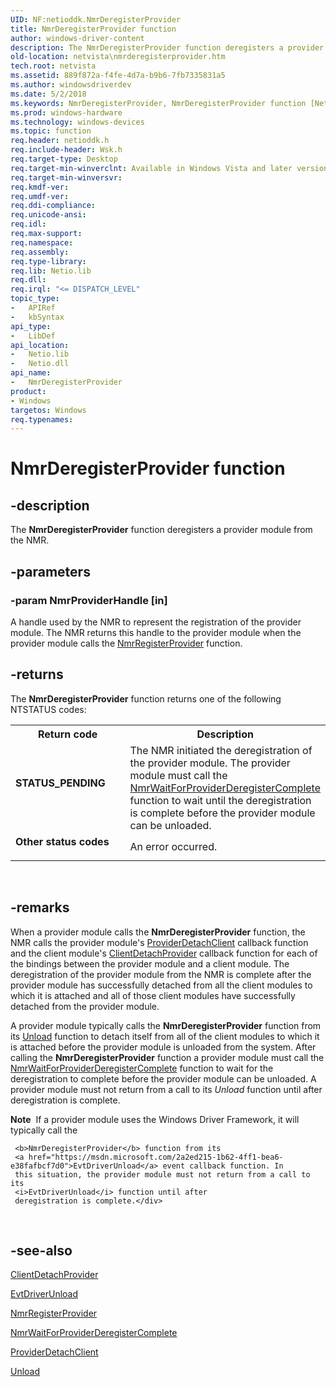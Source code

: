 ```yaml
---
UID: NF:netioddk.NmrDeregisterProvider
title: NmrDeregisterProvider function
author: windows-driver-content
description: The NmrDeregisterProvider function deregisters a provider module from the NMR.
old-location: netvista\nmrderegisterprovider.htm
tech.root: netvista
ms.assetid: 889f872a-f4fe-4d7a-b9b6-7fb7335831a5
ms.author: windowsdriverdev
ms.date: 5/2/2018
ms.keywords: NmrDeregisterProvider, NmrDeregisterProvider function [Network Drivers Starting with Windows Vista], netioddk/NmrDeregisterProvider, netvista.nmrderegisterprovider, nmrref_581ad526-b42f-4ff3-993c-58558cd281c8.xml
ms.prod: windows-hardware
ms.technology: windows-devices
ms.topic: function
req.header: netioddk.h
req.include-header: Wsk.h
req.target-type: Desktop
req.target-min-winverclnt: Available in Windows Vista and later versions of the Windows operating   systems.
req.target-min-winversvr: 
req.kmdf-ver: 
req.umdf-ver: 
req.ddi-compliance: 
req.unicode-ansi: 
req.idl: 
req.max-support: 
req.namespace: 
req.assembly: 
req.type-library: 
req.lib: Netio.lib
req.dll: 
req.irql: "<= DISPATCH_LEVEL"
topic_type:
-	APIRef
-	kbSyntax
api_type:
-	LibDef
api_location:
-	Netio.lib
-	Netio.dll
api_name:
-	NmrDeregisterProvider
product:
- Windows
targetos: Windows
req.typenames: 
---
```


# NmrDeregisterProvider function


## -description


The 
  <b>NmrDeregisterProvider</b> function deregisters a provider module from the NMR.


## -parameters




### -param NmrProviderHandle [in]

A handle used by the NMR to represent the registration of the provider module. The NMR returns
     this handle to the provider module when the provider module calls the 
     <a href="https://msdn.microsoft.com/library/windows/hardware/ff568784">NmrRegisterProvider</a> function.


## -returns



The 
     <b>NmrDeregisterProvider</b> function returns one of the following NTSTATUS codes:

<table>
<tr>
<th>Return code</th>
<th>Description</th>
</tr>
<tr>
<td width="40%">
<dl>
<dt><b>STATUS_PENDING</b></dt>
</dl>
</td>
<td width="60%">
The NMR initiated the deregistration of the provider module. The provider module must call the 
       <a href="https://msdn.microsoft.com/ec6e75e8-f24a-4d76-b6e1-af35b5402f91">
       NmrWaitForProviderDeregisterComplete</a> function to wait until the deregistration is complete
       before the provider module can be unloaded.

</td>
</tr>
<tr>
<td width="40%">
<dl>
<dt><b>Other status codes</b></dt>
</dl>
</td>
<td width="60%">
An error occurred.

</td>
</tr>
</table>
 




## -remarks



When a provider module calls the 
    <b>NmrDeregisterProvider</b> function, the NMR calls the provider module's 
    <a href="https://msdn.microsoft.com/0f29bf89-856c-4019-a966-3e666a7fc78d">ProviderDetachClient</a> callback
    function and the client module's 
    <a href="https://msdn.microsoft.com/a684136a-e2f2-4f82-9e9a-166b40bd7536">ClientDetachProvider</a> callback
    function for each of the bindings between the provider module and a client module. The deregistration of
    the provider module from the NMR is complete after the provider module has successfully detached from all
    the client modules to which it is attached and all of those client modules have successfully detached
    from the provider module.

A provider module typically calls the 
    <b>NmrDeregisterProvider</b> function from its 
    <a href="https://msdn.microsoft.com/library/windows/hardware/ff564886">Unload</a> function to detach itself from all of the
    client modules to which it is attached before the provider module is unloaded from the system. After
    calling the 
    <b>NmrDeregisterProvider</b> function a provider module must call the 
    <a href="https://msdn.microsoft.com/ec6e75e8-f24a-4d76-b6e1-af35b5402f91">
    NmrWaitForProviderDeregisterComplete</a> function to wait for the deregistration to complete before the
    provider module can be unloaded. A provider module must not return from a call to its 
    <i>Unload</i> function until after deregistration is
    complete.


<div class="alert"><b>Note</b>  If a provider module uses the Windows Driver Framework, it will typically call the
     
     <b>NmrDeregisterProvider</b> function from its 
     <a href="https://msdn.microsoft.com/2a2ed215-1b62-4ff1-bea6-e38fafbcf7d0">EvtDriverUnload</a> event callback function. In
     this situation, the provider module must not return from a call to its 
     <i>EvtDriverUnload</i> function until after
     deregistration is complete.</div>
<div> </div>





## -see-also




<a href="https://msdn.microsoft.com/a684136a-e2f2-4f82-9e9a-166b40bd7536">ClientDetachProvider</a>



<a href="https://msdn.microsoft.com/2a2ed215-1b62-4ff1-bea6-e38fafbcf7d0">EvtDriverUnload</a>



<a href="https://msdn.microsoft.com/library/windows/hardware/ff568784">NmrRegisterProvider</a>



<a href="https://msdn.microsoft.com/ec6e75e8-f24a-4d76-b6e1-af35b5402f91">
   NmrWaitForProviderDeregisterComplete</a>



<a href="https://msdn.microsoft.com/0f29bf89-856c-4019-a966-3e666a7fc78d">ProviderDetachClient</a>



<a href="https://msdn.microsoft.com/library/windows/hardware/ff564886">Unload</a>
 

 

